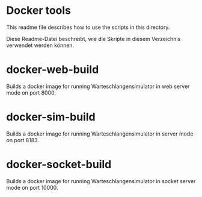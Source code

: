 # Docker tools

This readme file describes how to use the scripts in this directory.

Diese Readme-Datei beschreibt, wie die Skripte in diesem Verzeichnis verwendet werden können.



# docker-web-build

Builds a docker image for running Warteschlangensimulator
in web server mode on port 8000.



# docker-sim-build

Builds a docker image for running Warteschlangensimulator
in server mode on port 8183.



# docker-socket-build

Builds a docker image for running Warteschlangensimulator
in socket server mode on port 10000.